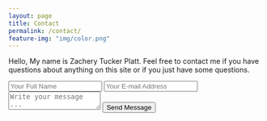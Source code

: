 ```yaml
---
layout: page
title: Contact
permalink: /contact/
feature-img: "img/color.png"
---
```


Hello,  My name is Zachery Tucker Platt.  Feel free to contact me if you have questions about anything on this site or if you just have some questions.

<form action="https://getsimpleform.com/messages?form_api_token=2287d7d1e5adaf12a3418247f8e4c923" method="post">
  <!-- the redirect_to is optional, the form will redirect to the referrer on submission -->
  <input type='hidden' name='redirect_to' value='http://Quellick.github.io/thank-you' />
  <input type='text' name='name' placeholder='Your Full Name' />
  <input type='email' name='email' placeholder='Your E-mail Address' />
  <textarea name='message' placeholder='Write your message ...'></textarea>
  <input type='submit' value='Send Message' />
</form>
